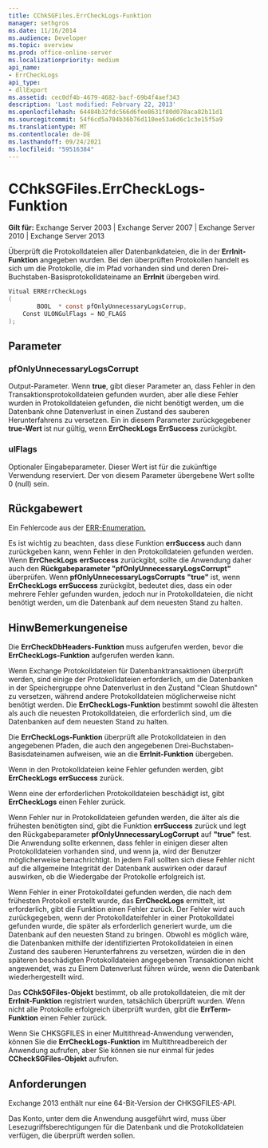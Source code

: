 ```yaml
---
title: CChkSGFiles.ErrCheckLogs-Funktion
manager: sethgros
ms.date: 11/16/2014
ms.audience: Developer
ms.topic: overview
ms.prod: office-online-server
ms.localizationpriority: medium
api_name:
- ErrCheckLogs
api_type:
- dllExport
ms.assetid: cec0df4b-4679-4682-bacf-69b4f4aef343
description: 'Last modified: February 22, 2013'
ms.openlocfilehash: 64484b32fdc566d6fee8631f80d078aca82b11d1
ms.sourcegitcommit: 54f6cd5a704b36b76d110ee53a6d6c1c3e15f5a9
ms.translationtype: MT
ms.contentlocale: de-DE
ms.lasthandoff: 09/24/2021
ms.locfileid: "59516384"
---
```

# <a name="cchksgfileserrchecklogs-function"></a>CChkSGFiles.ErrCheckLogs-Funktion

**Gilt für:** Exchange Server 2003 | Exchange Server 2007 | Exchange Server 2010 | Exchange Server 2013
  
Überprüft die Protokolldateien aller Datenbankdateien, die in der **ErrInit-Funktion** angegeben wurden. Bei den überprüften Protokollen handelt es sich um die Protokolle, die im Pfad vorhanden sind und deren Drei-Buchstaben-Basisprotokolldateiname an **ErrInit** übergeben wird.
  
```cs
Vitual ERRErrCheckLogs 
(
        BOOL  * const pfOnlyUnnecessaryLogsCorrup,
    Const ULONGulFlags = NO_FLAGS
);

```

## <a name="parameters"></a>Parameter

### <a name="pfonlyunnecessarylogscorrupt"></a>pfOnlyUnnecessaryLogsCorrupt 
  
Output-Parameter. Wenn **true**, gibt dieser Parameter an, dass Fehler in den Transaktionsprotokolldateien gefunden wurden, aber alle diese Fehler wurden in Protokolldateien gefunden, die nicht benötigt werden, um die Datenbank ohne Datenverlust in einen Zustand des sauberen Herunterfahrens zu versetzen. Ein in diesem Parameter zurückgegebener **true-Wert** ist nur gültig, wenn **ErrCheckLogs** **ErrSuccess** zurückgibt. 
    
### <a name="ulflags"></a>ulFlags
  
Optionaler Eingabeparameter. Dieser Wert ist für die zukünftige Verwendung reserviert. Der von diesem Parameter übergebene Wert sollte 0 (null) sein.
    
## <a name="return-value"></a>Rückgabewert

Ein Fehlercode aus der [ERR-Enumeration.](cchksgfiles-err-enumeration.md) 
  
Es ist wichtig zu beachten, dass diese Funktion **errSuccess** auch dann zurückgeben kann, wenn Fehler in den Protokolldateien gefunden werden. Wenn **ErrCheckLogs** **errSuccess** zurückgibt, sollte die Anwendung daher auch den  **Rückgabeparameter "pfOnlyUnnecessaryLogsCorrupt"** überprüfen. Wenn **pfOnlyUnnecessaryLogsCorrupts** **"true"** ist, wenn **ErrCheckLogs** **errSuccess** zurückgibt, bedeutet dies, dass ein oder mehrere Fehler gefunden wurden, jedoch nur in Protokolldateien, die nicht benötigt werden, um die Datenbank auf dem neuesten Stand zu halten.
  
## <a name="remarks"></a>HinwBemerkungeneise

Die **ErrCheckDbHeaders-Funktion** muss aufgerufen werden, bevor die **ErrCheckLogs-Funktion** aufgerufen werden kann. 
  
Wenn Exchange Protokolldateien für Datenbanktransaktionen überprüft werden, sind einige der Protokolldateien erforderlich, um die Datenbanken in der Speichergruppe ohne Datenverlust in den Zustand "Clean Shutdown" zu versetzen, während andere Protokolldateien möglicherweise nicht benötigt werden. Die **ErrCheckLogs-Funktion** bestimmt sowohl die ältesten als auch die neuesten Protokolldateien, die erforderlich sind, um die Datenbanken auf dem neuesten Stand zu halten. 
  
Die **ErrCheckLogs-Funktion** überprüft alle Protokolldateien in den angegebenen Pfaden, die auch den angegebenen Drei-Buchstaben-Basisdateinamen aufweisen, wie an die **ErrInit-Funktion** übergeben. 
  
Wenn in den Protokolldateien keine Fehler gefunden werden, gibt **ErrCheckLogs** **errSuccess** zurück. 
  
Wenn eine der erforderlichen Protokolldateien beschädigt ist, gibt **ErrCheckLogs** einen Fehler zurück. 
  
Wenn Fehler nur in Protokolldateien gefunden werden, die älter als die frühesten benötigten sind, gibt die Funktion **errSuccess** zurück und legt den Rückgabeparameter **pfOnlyUnnecessaryLogCorrupt** auf **"true"** fest. Die Anwendung sollte erkennen, dass fehler in einigen dieser alten Protokolldateien vorhanden sind, und wenn ja, wird der Benutzer möglicherweise benachrichtigt. In jedem Fall sollten sich diese Fehler nicht auf die allgemeine Integrität der Datenbank auswirken oder darauf auswirken, ob die Wiedergabe der Protokolle erfolgreich ist.
  
Wenn Fehler in einer Protokolldatei gefunden werden, die nach dem frühesten Protokoll erstellt wurde, das **ErrCheckLogs** ermittelt, ist erforderlich, gibt die Funktion einen Fehler zurück. Der Fehler wird auch zurückgegeben, wenn der Protokolldateifehler in einer Protokolldatei gefunden wurde, die später als erforderlich generiert wurde, um die Datenbank auf den neuesten Stand zu bringen. Obwohl es möglich wäre, die Datenbanken mithilfe der identifizierten Protokolldateien in einen Zustand des sauberen Herunterfahrens zu versetzen, würden die in den späteren beschädigten Protokolldateien angegebenen Transaktionen nicht angewendet, was zu Einem Datenverlust führen würde, wenn die Datenbank wiederhergestellt wird. 
  
Das **CChkSGFiles-Objekt** bestimmt, ob alle protokolldateien, die mit der **ErrInit-Funktion** registriert wurden, tatsächlich überprüft wurden. Wenn nicht alle Protokolle erfolgreich überprüft wurden, gibt die **ErrTerm-Funktion** einen Fehler zurück. 
  
Wenn Sie CHKSGFILES in einer Multithread-Anwendung verwenden, können Sie die **ErrCheckLogs-Funktion** im Multithreadbereich der Anwendung aufrufen, aber Sie können sie nur einmal für jedes **CCheckSGFiles-Objekt** aufrufen. 
  
## <a name="requirements"></a>Anforderungen

Exchange 2013 enthält nur eine 64-Bit-Version der CHKSGFILES-API.
  
Das Konto, unter dem die Anwendung ausgeführt wird, muss über Lesezugriffsberechtigungen für die Datenbank und die Protokolldateien verfügen, die überprüft werden sollen.
  

